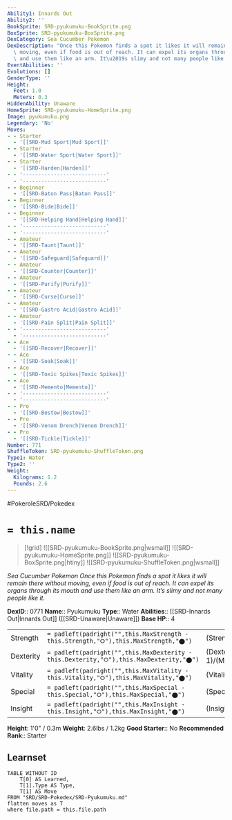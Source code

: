 ```yaml
---
Ability1: Innards Out
Ability2: ''
BookSprite: SRD-pyukumuku-BookSprite.png
BoxSprite: SRD-pyukumuku-BoxSprite.png
DexCategory: Sea Cucumber Pokemon
DexDescription: "Once this Pokemon finds a spot it likes it will remain there without\
  \ moving, even if food is out of reach. It can expel its organs through its mouth\
  \ and use them like an arm. It\u2019s slimy and not many people like it."
EventAbilities: ''
Evolutions: []
GenderType: ''
Height:
  Feet: 1.0
  Meters: 0.3
HiddenAbility: Unaware
HomeSprite: SRD-pyukumuku-HomeSprite.png
Image: pyukumuku.png
Legendary: 'No'
Moves:
- - Starter
  - '[[SRD-Mud Sport|Mud Sport]]'
- - Starter
  - '[[SRD-Water Sport|Water Sport]]'
- - Starter
  - '[[SRD-Harden|Harden]]'
- - '---------------------------'
  - '---------------------------'
- - Beginner
  - '[[SRD-Baton Pass|Baton Pass]]'
- - Beginner
  - '[[SRD-Bide|Bide]]'
- - Beginner
  - '[[SRD-Helping Hand|Helping Hand]]'
- - '---------------------------'
  - '---------------------------'
- - Amateur
  - '[[SRD-Taunt|Taunt]]'
- - Amateur
  - '[[SRD-Safeguard|Safeguard]]'
- - Amateur
  - '[[SRD-Counter|Counter]]'
- - Amateur
  - '[[SRD-Purify|Purify]]'
- - Amateur
  - '[[SRD-Curse|Curse]]'
- - Amateur
  - '[[SRD-Gastro Acid|Gastro Acid]]'
- - Amateur
  - '[[SRD-Pain Split|Pain Split]]'
- - '---------------------------'
  - '---------------------------'
- - Ace
  - '[[SRD-Recover|Recover]]'
- - Ace
  - '[[SRD-Soak|Soak]]'
- - Ace
  - '[[SRD-Toxic Spikes|Toxic Spikes]]'
- - Ace
  - '[[SRD-Memento|Memento]]'
- - '---------------------------'
  - '---------------------------'
- - Pro
  - '[[SRD-Bestow|Bestow]]'
- - Pro
  - '[[SRD-Venom Drench|Venom Drench]]'
- - Pro
  - '[[SRD-Tickle|Tickle]]'
Number: 771
ShuffleToken: SRD-pyukumuku-ShuffleToken.png
Type1: Water
Type2: ''
Weight:
  Kilograms: 1.2
  Pounds: 2.6
---
```


#PokeroleSRD/Pokedex

# `= this.name`

> [!grid]
> ![[SRD-pyukumuku-BookSprite.png|wsmall]]
> ![[SRD-pyukumuku-HomeSprite.png]]
> ![[SRD-pyukumuku-BoxSprite.png|htiny]]
> ![[SRD-pyukumuku-ShuffleToken.png|wsmall]]


*Sea Cucumber Pokemon*
*Once this Pokemon finds a spot it likes it will remain there without moving, even if food is out of reach. It can expel its organs through its mouth and use them like an arm. It’s slimy and not many people like it.*

**DexID**:: 0771
**Name**:: Pyukumuku
**Type**:: Water
**Abilities**:: [[SRD-Innards Out|Innards Out]] ([[SRD-Unaware|Unaware]])
**Base HP**:: 4

|           |                                                                                        |                                          |
| --------- | -------------------------------------------------------------------------------------- | ---------------------------------------- |
| Strength  | `= padleft(padright("",this.MaxStrength - this.Strength,"⭘"),this.MaxStrength,"⬤")`    | (Strength::2)/(MaxStrength::4)   |
| Dexterity | `= padleft(padright("",this.MaxDexterity - this.Dexterity,"⭘"),this.MaxDexterity,"⬤")` | (Dexterity:: 1)/(MaxDexterity::1) |
| Vitality  | `= padleft(padright("",this.MaxVitality - this.Vitality,"⭘"),this.MaxVitality,"⬤")`    | (Vitality::3)/(MaxVitality::7)   |
| Special   | `= padleft(padright("",this.MaxSpecial - this.Special,"⭘"),this.MaxSpecial,"⬤")`       | (Special::1)/(MaxSpecial::3)     |
| Insight   | `= padleft(padright("",this.MaxInsight - this.Insight,"⭘"),this.MaxInsight,"⬤")`       | (Insight::3)/(MaxInsight::7)     |

**Height**: 1'0" / 0.3m
**Weight**: 2.6lbs / 1.2kg
**Good Starter**:: No
**Recommended Rank**:: Starter

## Learnset

```dataview
TABLE WITHOUT ID
    T[0] AS Learned,
    T[1].Type AS Type,
    T[1] AS Move
FROM "SRD/SRD-Pokedex/SRD-Pyukumuku.md"
flatten moves as T
where file.path = this.file.path
```
